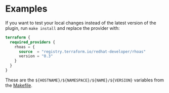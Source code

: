 # Examples

If you want to test your local changes instead of the latest version of the plugin, run `make install` and replace the provider with:

```tf
terraform {
  required_providers {
    rhoas = {
      source  = "registry.terraform.io/redhat-developer/rhoas"
      version = "0.3"
    }
  }
}
```

These are the `${HOSTNAME}/${NAMESPACE}/${NAME}/${VERSION}` variables from the [Makefile](../Makefile).
